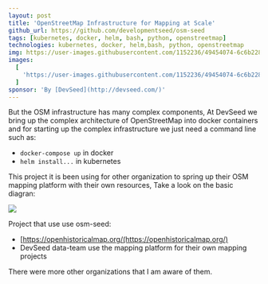```yaml
---
layout: post
title: 'OpenStreetMap Infrastructure for Mapping at Scale'
github_url: https://github.com/developmentseed/osm-seed
tags: [kubernetes, docker, helm, bash, python, openstreetmap]
technologies: kubernetes, docker, helm,bash, python, openstreetmap
img: https://user-images.githubusercontent.com/1152236/49454074-6c6b2280-f7b2-11e8-944d-e47136d1dcf9.png
images:
  [
    'https://user-images.githubusercontent.com/1152236/49454074-6c6b2280-f7b2-11e8-944d-e47136d1dcf9.png',
  ]
sponsor: 'By [DevSeed](http://devseed.com/)'
---
```


But the OSM infrastructure has many complex components, At DevSeed we bring up the complex architecture of OpenStreetMap into docker containers and for starting up the complex infrastructure we just need a command line such as:

- `docker-compose up` in docker
- `helm install...` in kubernetes

This project it is been using for other organization to spring up their OSM mapping platform with their own resources, Take a look on the basic diagran:

![](https://user-images.githubusercontent.com/1152236/49454074-6c6b2280-f7b2-11e8-944d-e47136d1dcf9.png)

Project that use use osm-seed:

- [https://openhistoricalmap.org/(https://openhistoricalmap.org/)
- DevSeed data-team use the mapping platform for their own mapping projects

There were more other organizations that I am aware of them.
